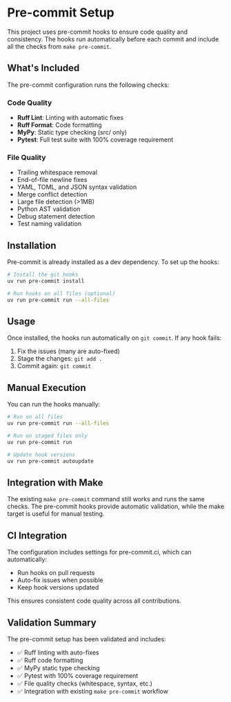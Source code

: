 # Pre-commit Setup

This project uses pre-commit hooks to ensure code quality and consistency. The hooks run automatically before each commit and include all the checks from `make pre-commit`.

## What's Included

The pre-commit configuration runs the following checks:

### Code Quality
- **Ruff Lint**: Linting with automatic fixes
- **Ruff Format**: Code formatting
- **MyPy**: Static type checking (src/ only)
- **Pytest**: Full test suite with 100% coverage requirement

### File Quality
- Trailing whitespace removal
- End-of-file newline fixes
- YAML, TOML, and JSON syntax validation
- Merge conflict detection
- Large file detection (>1MB)
- Python AST validation
- Debug statement detection
- Test naming validation

## Installation

Pre-commit is already installed as a dev dependency. To set up the hooks:

```bash
# Install the git hooks
uv run pre-commit install

# Run hooks on all files (optional)
uv run pre-commit run --all-files
```

## Usage

Once installed, the hooks run automatically on `git commit`. If any hook fails:

1. Fix the issues (many are auto-fixed)
2. Stage the changes: `git add .`
3. Commit again: `git commit`

## Manual Execution

You can run the hooks manually:

```bash
# Run on all files
uv run pre-commit run --all-files

# Run on staged files only
uv run pre-commit run

# Update hook versions
uv run pre-commit autoupdate
```

## Integration with Make

The existing `make pre-commit` command still works and runs the same checks. The pre-commit hooks provide automatic validation, while the make target is useful for manual testing.

## CI Integration

The configuration includes settings for pre-commit.ci, which can automatically:
- Run hooks on pull requests
- Auto-fix issues when possible
- Keep hook versions updated

This ensures consistent code quality across all contributions.

## Validation Summary

The pre-commit setup has been validated and includes:
- ✅ Ruff linting with auto-fixes
- ✅ Ruff code formatting
- ✅ MyPy static type checking
- ✅ Pytest with 100% coverage requirement
- ✅ File quality checks (whitespace, syntax, etc.)
- ✅ Integration with existing `make pre-commit` workflow
